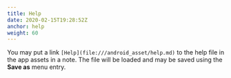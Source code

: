 ```yaml
---
title: Help
date: 2020-02-15T19:28:52Z
anchor: help
weight: 60
---
```


You may put a link `[Help](file:///android_asset/help.md)` to the help
file in the app assets in a note. The file will be loaded and may be
saved using the **Save as** menu entry.
